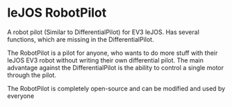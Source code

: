 # leJOS RobotPilot
A robot pilot (Similar to DifferentialPilot) for EV3 leJOS. Has several functions, which are missing in the DifferentialPilot.

The RobotPilot is a pilot for anyone, who wants to do more stuff with their leJOS EV3 robot without writing their own differential pilot.
The main advantage against the DifferentialPilot is the ability to control a single motor through the pilot.

The RobotPilot is completely open-source and can be modified and used by everyone
